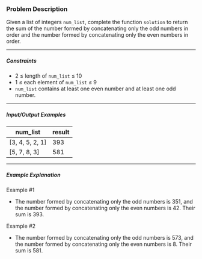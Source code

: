 ### Problem Description

<p>Given a list of integers <code>num_list</code>, complete the function <code>solution</code> to return the sum of the number formed by concatenating only the odd numbers in order and the number formed by concatenating only the even numbers in order.</p>

<hr>

<h5>Constraints</h5>

<ul>
<li>2 ≤ length of <code>num_list</code> ≤ 10</li>
<li>1 ≤ each element of <code>num_list</code> ≤ 9</li>
<li><code>num_list</code> contains at least one even number and at least one odd number.</li>
</ul>

<hr>

<h5>Input/Output Examples</h5>
<table class="table">
        <thead><tr>
<th>num_list</th>
<th>result</th>
</tr>
</thead>
        <tbody><tr>
<td>[3, 4, 5, 2, 1]</td>
<td>393</td>
</tr>
<tr>
<td>[5, 7, 8, 3]</td>
<td>581</td>
</tr>
</tbody>
      </table>
<hr>

<h5>Example Explanation</h5>

<p>Example #1</p>

<ul>
<li>The number formed by concatenating only the odd numbers is 351, and the number formed by concatenating only the even numbers is 42. Their sum is 393.</li>
</ul>

<p>Example #2</p>

<ul>
<li>The number formed by concatenating only the odd numbers is 573, and the number formed by concatenating only the even numbers is 8. Their sum is 581.</li>
</ul>
